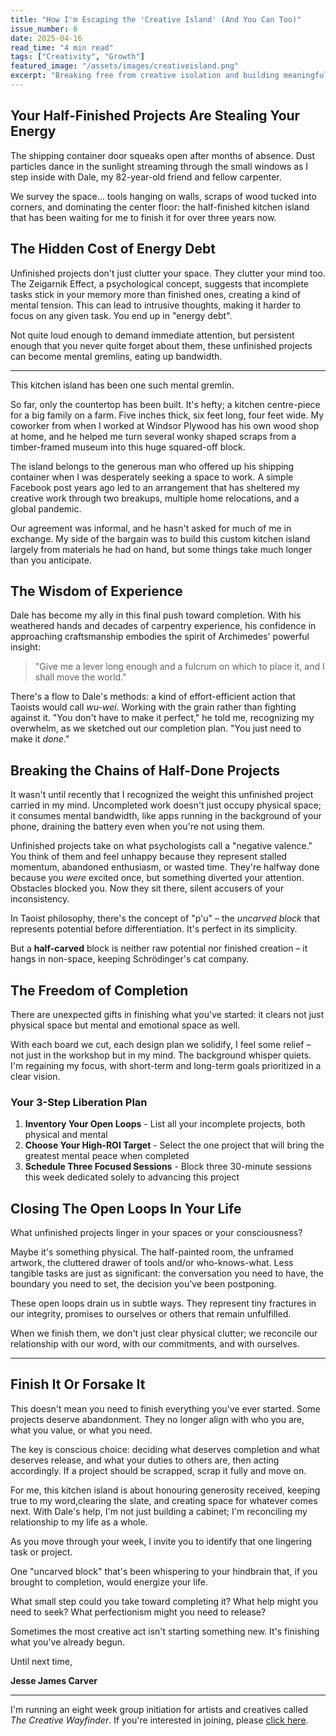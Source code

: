 ```yaml
---
title: "How I'm Escaping the 'Creative Island' (And You Can Too)"
issue_number: 6
date: 2025-04-16
read_time: "4 min read"
tags: ["Creativity", "Growth"]
featured_image: "/assets/images/creativeisland.png"
excerpt: "Breaking free from creative isolation and building meaningful connections with your audience."
---
```


## Your Half-Finished Projects Are Stealing Your Energy

The shipping container door squeaks open after months of absence. Dust particles dance in the sunlight streaming through the small windows as I step inside with Dale, my 82-year-old friend and fellow carpenter.

We survey the space… tools hanging on walls, scraps of wood tucked into corners, and dominating the center floor: the half-finished kitchen island that has been waiting for me to finish it for over three years now.

## The Hidden Cost of Energy Debt

Unfinished projects don't just clutter your space. They clutter your mind too. The Zeigarnik Effect, a psychological concept, suggests that incomplete tasks stick in your memory more than finished ones, creating a kind of mental tension. This can lead to intrusive thoughts, making it harder to focus on any given task. You end up in "energy debt".

Not quite loud enough to demand immediate attention, but persistent enough that you never quite forget about them, these unfinished projects can become mental gremlins, eating up bandwidth.

---

This kitchen island has been one such mental gremlin.

So far, only the countertop has been built. It's hefty; a kitchen centre-piece for a big family on a farm. Five inches thick, six feet long, four feet wide. My coworker from when I worked at Windsor Plywood has his own wood shop at home, and he helped me turn several wonky shaped scraps from a timber-framed museum into this huge squared-off block.

The island belongs to the generous man who offered up his shipping container when I was desperately seeking a space to work. A simple Facebook post years ago led to an arrangement that has sheltered my creative work through two breakups, multiple home relocations, and a global pandemic.

Our agreement was informal, and he hasn't asked for much of me in exchange. My side of the bargain was to build this custom kitchen island largely from materials he had on hand, but some things take much longer than you anticipate.

## The Wisdom of Experience

Dale has become my ally in this final push toward completion. With his weathered hands and decades of carpentry experience, his confidence in approaching craftsmanship embodies the spirit of Archimedes' powerful insight:

> "Give me a lever long enough and a fulcrum on which to place it, and I shall move the world."

There's a flow to Dale's methods: a kind of effort-efficient action that Taoists would call *wu-wei*. Working with the grain rather than fighting against it. "You don't have to make it perfect," he told me, recognizing my overwhelm, as we sketched out our completion plan. "You just need to make it *done*."

## Breaking the Chains of Half-Done Projects

It wasn't until recently that I recognized the weight this unfinished project carried in my mind. Uncompleted work doesn't just occupy physical space; it consumes mental bandwidth, like apps running in the background of your phone, draining the battery even when you're not using them.

Unfinished projects take on what psychologists call a "negative valence." You think of them and feel unhappy because they represent stalled momentum, abandoned enthusiasm, or wasted time. They're halfway done because you *were* excited once, but something diverted your attention. Obstacles blocked you. Now they sit there, silent accusers of your inconsistency.

In Taoist philosophy, there's the concept of "p'u" – the *uncarved block* that represents potential before differentiation. It's perfect in its simplicity.

But a **half-carved** block is neither raw potential nor finished creation – it hangs in non-space, keeping Schrödinger's cat company.

## The Freedom of Completion

There are unexpected gifts in finishing what you've started: it clears not just physical space but mental and emotional space as well.

With each board we cut, each design plan we solidify, I feel some relief – not just in the workshop but in my mind. The background whisper quiets. I'm regaining my focus, with short-term and long-term goals prioritized in a clear vision.

### Your 3-Step Liberation Plan

1. **Inventory Your Open Loops** - List all your incomplete projects, both physical and mental
2. **Choose Your High-ROI Target** - Select the one project that will bring the greatest mental peace when completed
3. **Schedule Three Focused Sessions** - Block three 30-minute sessions this week dedicated solely to advancing this project

## Closing The Open Loops In Your Life

What unfinished projects linger in your spaces or your consciousness?

Maybe it's something physical. The half-painted room, the unframed artwork, the cluttered drawer of tools and/or who-knows-what. Less tangible tasks are just as significant: the conversation you need to have, the boundary you need to set, the decision you've been postponing.

These open loops drain us in subtle ways. They represent tiny fractures in our integrity, promises to ourselves or others that remain unfulfilled.

When we finish them, we don't just clear physical clutter; we reconcile our relationship with our word, with our commitments, and with ourselves.

---

## Finish It Or Forsake It

This doesn't mean you need to finish everything you've ever started. Some projects deserve abandonment. They no longer align with who you are, what you value, or what you need.

The key is conscious choice: deciding what deserves completion and what deserves release, and what your duties to others are, then acting accordingly. If a project should be scrapped, scrap it fully and move on.

For me, this kitchen island is about honouring generosity received, keeping true to my word,clearing the slate, and creating space for whatever comes next. With Dale's help, I'm not just building a cabinet; I'm reconciling my relationship to my life as a whole.

As you move through your week, I invite you to identify that one lingering task or project.

One "uncarved block" that's been whispering to your hindbrain that, if you brought to completion, would energize your life.

What small step could you take toward completing it? What help might you need to seek? What perfectionism might you need to release?

Sometimes the most creative act isn't starting something new. It's finishing what you've already begun.

Until next time,

**Jesse James Carver**

---

I'm running an eight week group initiation for artists and creatives called *The Creative Wayfinder*. If you're interested in joining, please [click here](https://stan.store/oakmoss/p/the-creative-wayfinder). 